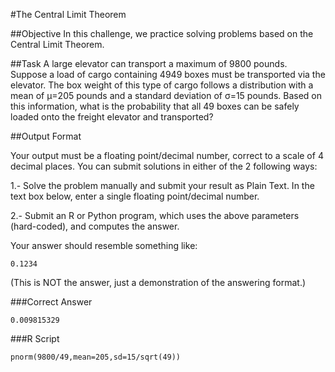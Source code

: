 #The Central Limit Theorem

##Objective 
In this challenge, we practice solving problems based on the Central Limit Theorem.

##Task 
A large elevator can transport a maximum of 9800 pounds. Suppose a load of cargo containing 4949 boxes must be transported via the elevator. The box weight of this type of cargo follows a distribution with a mean of µ=205 pounds and a standard deviation of σ=15 pounds. Based on this information, what is the probability that all 49 boxes can be safely loaded onto the freight elevator and transported?

##Output Format

Your output must be a floating point/decimal number, correct to a scale of 4 decimal places. You can submit solutions in either of the 2 following ways:

  1.- Solve the problem manually and submit your result as Plain Text. In the text box below, enter a single floating point/decimal number.

  2.- Submit an R or Python program, which uses the above parameters (hard-coded), and computes the answer.

Your answer should resemble something like:

```
0.1234  
```
(This is NOT the answer, just a demonstration of the answering format.)

###Correct Answer

```
0.009815329  
```

###R Script
```
pnorm(9800/49,mean=205,sd=15/sqrt(49))  
```


